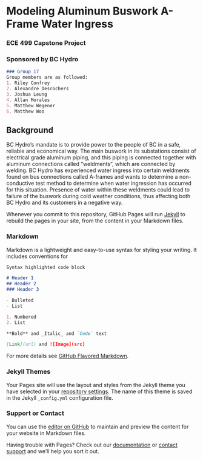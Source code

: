 # Modeling Aluminum Buswork A-Frame Water Ingress
### ECE 499 Capstone Project
### Sponsored by BC Hydro


```markdown
### Group 17
Group members are as followed:
1. Riley Confrey
2. Alexandre Desrochers
3. Joshua Leung
4. Allan Morales
5. Matthew Wegener
6. Matthew Woo
```

## Background
BC Hydro’s mandate is to provide power to the people of BC in a safe, reliable and economical way. The main buswork in its substations consist of electrical grade aluminum piping, and this piping is connected together with aluminum connections called “weldments”, which are connected by welding. BC Hydro has experienced water ingress into certain weldments found on bus connections called A-frames and wants to determine a non-conductive test method to determine when water ingression has occurred for this situation. Presence of water within these weldments could lead to failure of the buswork during cold weather conditions, thus affecting both BC Hydro and its customers in a negative way.


































Whenever you commit to this repository, GitHub Pages will run [Jekyll](https://jekyllrb.com/) to rebuild the pages in your site, from the content in your Markdown files.

### Markdown

Markdown is a lightweight and easy-to-use syntax for styling your writing. It includes conventions for

```markdown
Syntax highlighted code block

# Header 1
## Header 2
### Header 3

- Bulleted
- List

1. Numbered
2. List

**Bold** and _Italic_ and `Code` text

[Link](url) and ![Image](src)
```

For more details see [GitHub Flavored Markdown](https://guides.github.com/features/mastering-markdown/).

### Jekyll Themes

Your Pages site will use the layout and styles from the Jekyll theme you have selected in your [repository settings](https://github.com/ADesrochers2/BC-Hydro-Capstone-Project/settings). The name of this theme is saved in the Jekyll `_config.yml` configuration file.

### Support or Contact

You can use the [editor on GitHub](https://github.com/ADesrochers2/BC-Hydro-Capstone-Project/edit/master/README.md) to maintain and preview the content for your website in Markdown files.

Having trouble with Pages? Check out our [documentation](https://help.github.com/categories/github-pages-basics/) or [contact support](https://github.com/contact) and we’ll help you sort it out.
